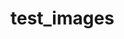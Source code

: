 <!-- generated by markdown-notes-tree -->

# test_images

<!-- optional markdown-notes-tree directory description starts here -->

<!-- optional markdown-notes-tree directory description ends here -->


